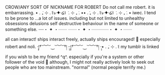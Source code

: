 CROW/ANY SORT OF NICKNAME FOR ROBERT
Do not call me robert.
it is embarrassing.
• . ݁₊ ⊹ . ݁꒰ঌ·✦·໒꒱ ݁ . ⊹ ₊ ݁. •• . ݁₊ ⊹ . ݁꒰ঌ·✦·໒꒱ ݁ . ⊹ ₊ ݁. •
iwec.  I tend to be prone to ...a lot of issues.
including but not limited to 
unhealthy obsessions 
delusions 
self destructive behaviour in the name of someone or something else.
┈┈・ ✦ ・┈┈ ┈┈・ ✦ ・┈┈┈┈・ ✦ ・┈┈

all can interact! ships interact freely, actually ships encouraged! 🖤 especially robert and noli.
·̩͙།† ͝ ︶ ͝ ⏝ ͝ ︶ ͝ †། ·̩͙·̩͙།† ͝ ︶ ͝ ⏝ ͝ ︶ ͝ †། ·̩͙• . ݁₊ ⊹ . ݁꒰
my tumblr is linked if you wish to be my friend ^q^. especially if you're a system or other follower of the void 🙏
although, I might not really actively look to seek out people who are too mainstream. "normal" (normal people terrify me.)

<!--
**robert-void/robert-void** is a ✨ _special_ ✨ repository because its `README.md` (this file) appears on your GitHub profile.

Here are some ideas to get you started:

- 🔭 I’m currently working on ...
- 🌱 I’m currently learning ...
- 👯 I’m looking to collaborate on ...
- 🤔 I’m looking for help with ...
- 💬 Ask me about ...
- 📫 How to reach me: ...
- 😄 Pronouns: ...
- ⚡ Fun fact: ...
-->
